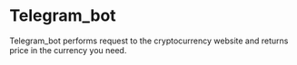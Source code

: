 # Telegram_bot
Telegram_bot performs request to the cryptocurrency website and returns price in the currency you need.

